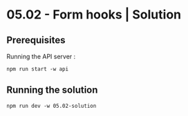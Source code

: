 # 05.02 - Form hooks | Solution

## Prerequisites

Running the API server :

```
npm run start -w api
```

## Running the solution

```
npm run dev -w 05.02-solution
```
